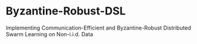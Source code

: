 # Byzantine-Robust-DSL
Implementing Communication-Efficient and Byzantine-Robust Distributed Swarm Learning on Non-i.i.d. Data
